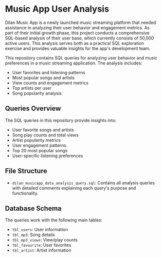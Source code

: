 # Music App User Analysis

Dilan Music App is a newly launched music streaming platform that needed assistance in analyzing their user behavior and engagement metrics. As part of their initial growth phase, this project conducts a comprehensive SQL-based analysis of their user base, which currently consists of 50,000 active users. This analysis serves both as a practical SQL exploration exercise and provides valuable insights for the app's development team.

This repository contains SQL queries for analyzing user behavior and music preferences in a music streaming application. The analysis includes:

- User favorites and listening patterns
- Most popular songs and artists
- View counts and engagement metrics
- Top artists per user
- Song popularity analysis

## Queries Overview

The SQL queries in this repository provide insights into:
- User favorite songs and artists
- Song play counts and total views
- Artist popularity metrics
- User engagement patterns
- Top 20 most popular songs
- User-specific listening preferences

## File Structure

- `dilan_musicapp_data_analysis_query.sql`: Contains all analysis queries with detailed comments explaining each query's purpose and functionality.

## Database Schema

The queries work with the following main tables:
- `tbl_users`: User information
- `tbl_mp3`: Song details
- `tbl_mp3_views`: View/play counts
- `tbl_favourite`: User favorites
- `tbl_artist`: Artist information
